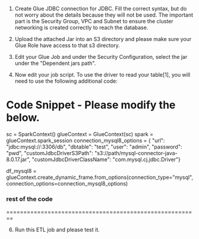 1. Create Glue JDBC connection for JDBC. Fill the correct syntax, but do not worry about the details because they will not be used. The important part is the Security Group, VPC and Subnet to ensure the cluster networking is created correctly to reach the database.

2. Upload the attached Jar into an S3 directory and please make sure your Glue Role have access to that s3 directory.

3. Edit your Glue Job and under the Security Configuration, select the jar under the "Dependent jars path".

4. Now edit your job script. To use the driver to read your table[1], you will need to use the following additional code: 

Code Snippet - Please modify the below.
========================================================
sc = SparkContext()
glueContext = GlueContext(sc)
spark = glueContext.spark_session
connection_mysql8_options = {
    "url": "jdbc:mysql://<jdbc-host-name>:3306/db",
    "dbtable": "test",
    "user": "admin",
    "password": "pwd",
    "customJdbcDriverS3Path": "s3://path/mysql-connector-java-8.0.17.jar",
    "customJdbcDriverClassName": "com.mysql.cj.jdbc.Driver"}

df_mysql8 = glueContext.create_dynamic_frame.from_options(connection_type="mysql",connection_options=connection_mysql8_options)
### rest of the code
========================================================

6. Run this ETL job and please test it. 
